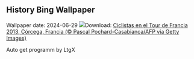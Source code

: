 ## History Bing Wallpaper
Wallpaper date: 2024-06-29
![](https://www.bing.com/th?id=OHR.TourCorsica_ES-ES5232054569_UHD.jpg&w=1000)Download: [Ciclistas en el Tour de Francia 2013, Córcega, Francia (© Pascal Pochard-Casabianca/AFP via Getty Images)](https://www.bing.com/th?id=OHR.TourCorsica_ES-ES5232054569_UHD.jpg)

Auto get programm by LtgX
